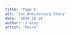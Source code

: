 ```yaml
---
title: 'Page 5'
alt: '1st Anniversary Story'
date: '2024-10-14'
author: 'J Gray'
artist: 'Keira'
---
```

